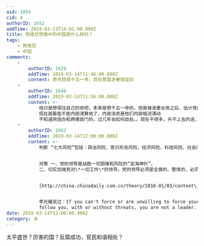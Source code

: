 ```yaml
---
aid: 1054
cid: 4
authorID: 1652
addTime: 2019-03-13T14:01:00.000Z
title: 熊维尼想像中的中国是什么样的？
tags:
    - 熊维尼
    - 中国
comments:
    -
        authorID: 1429
        addTime: 2019-03-14T11:46:00.000Z
        content: 原先想成千古一帝，现在想莫进秦城监狱
    -
        authorID: 1646
        addTime: 2019-03-14T11:56:00.000Z
        content: >-
            他只是想保住自己的命吧，本来是想千古一帝的，但是被泼墨女孩之后，估计党内争议也很大，就不敢说啥了
            现在就看能不能内部清算他了，内部消息是他们内部暗流涌动
            不知道网信办和舆情部门的，过几年会如何自处。。现在干得多，升不上去的话，过几年都要被拉清单
    -
        authorID: 1662
        addTime: 2019-03-14T12:00:00.000Z
        content: >-
            判断 “七大风险”包括：政治风险、意识形态风险、经济风险、科技风险、社会风险、外部环境风险、党的建设风险。


            对策 一、党的领导是战胜一切困难和风险的“定海神针”。
            二、切实加强党对\*一切工作\*的领导。党的领导必须是全面的、整体的，必须体现到经济、政治、文化、社会、生态文明建设和国防军队、祖国统一、外交、党的建设等各方面。


            [http://china.chinadaily.com.cn/theory/2018-01/03/content\_35430876.htm](http://china.chinadaily.com.cn/theory/2018-01/03/content_35430876.htm)


            李光耀说过：If you can't force or are unwilling to force your people to
            follow you, with or without threats, you are not a leader.
date: 2019-03-14T12:00:00.000Z
category: 水
---
```


太平盛世？厉害的国？反腐成功，官民和谐相处？
